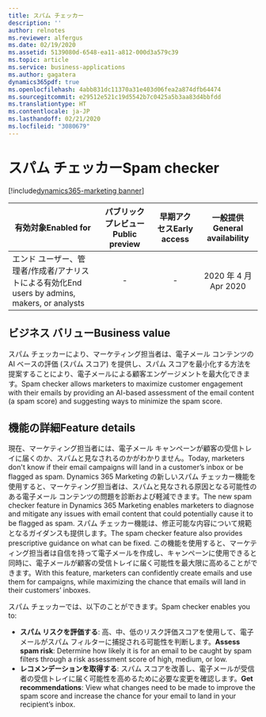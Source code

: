 ```yaml
---
title: スパム チェッカー
description: ''
author: relnotes
ms.reviewer: alfergus
ms.date: 02/19/2020
ms.assetid: 5139080d-6548-ea11-a812-000d3a579c39
ms.topic: article
ms.service: business-applications
ms.author: gagatera
dynamics365pdf: true
ms.openlocfilehash: 4abb831dc11370a31e403d06fea2a874dfb64474
ms.sourcegitcommit: e29512e521c19d5542b7c0425a5b3aa83d4bbfdd
ms.translationtype: HT
ms.contentlocale: ja-JP
ms.lasthandoff: 02/21/2020
ms.locfileid: "3080679"
---
```

# <a name="spam-checker"></a><span data-ttu-id="879b1-102">スパム チェッカー</span><span class="sxs-lookup"><span data-stu-id="879b1-102">Spam checker</span></span>
[!include[dynamics365-marketing banner](../includes/dynamics365-marketing.md)]

| <span data-ttu-id="879b1-103">有効対象</span><span class="sxs-lookup"><span data-stu-id="879b1-103">Enabled for</span></span>    |  <span data-ttu-id="879b1-104">パブリック プレビュー</span><span class="sxs-lookup"><span data-stu-id="879b1-104">Public preview</span></span> | <span data-ttu-id="879b1-105">早期アクセス</span><span class="sxs-lookup"><span data-stu-id="879b1-105">Early access</span></span> | <span data-ttu-id="879b1-106">一般提供</span><span class="sxs-lookup"><span data-stu-id="879b1-106">General availability</span></span> | 
| ---------- | :----------: |:----------: |:----------: |
|<span data-ttu-id="879b1-107">エンド ユーザー、管理者/作成者/アナリストによる有効化</span><span class="sxs-lookup"><span data-stu-id="879b1-107">End users by admins, makers, or analysts</span></span>|-|-| <span data-ttu-id="879b1-108">2020 年 4 月</span><span class="sxs-lookup"><span data-stu-id="879b1-108">Apr 2020</span></span>|


## <a name="business-value"></a><span data-ttu-id="879b1-109">ビジネス バリュー</span><span class="sxs-lookup"><span data-stu-id="879b1-109">Business value</span></span>
<!-- bv start -->
<span data-ttu-id="879b1-110">スパム チェッカーにより、マーケティング担当者は、電子メール コンテンツの AI ベースの評価 (スパム スコア) を提供し、スパム スコアを最小化する方法を提案することにより、電子メールによる顧客エンゲージメントを最大化できます。</span><span class="sxs-lookup"><span data-stu-id="879b1-110">Spam checker allows marketers to maximize customer engagement with their emails by providing an AI-based assessment of the email content (a spam score) and suggesting ways to minimize the spam score.</span></span>
<!-- bv end -->



## <a name="feature-details"></a><span data-ttu-id="879b1-111">機能の詳細</span><span class="sxs-lookup"><span data-stu-id="879b1-111">Feature details</span></span>
<!--feature detail start -->
<span data-ttu-id="879b1-112">現在、マーケティング担当者には、電子メール キャンペーンが顧客の受信トレイに届くのか、スパムと見なされるのかがわかりません。</span><span class="sxs-lookup"><span data-stu-id="879b1-112">Today, marketers don't know if their email campaigns will land in a customer’s inbox or be flagged as spam.</span></span> <span data-ttu-id="879b1-113">Dynamics 365 Marketing の新しいスパム チェッカー機能を使用すると、マーケティング担当者は、スパムと見なされる原因となる可能性のある電子メール コンテンツの問題を診断および軽減できます。</span><span class="sxs-lookup"><span data-stu-id="879b1-113">The new spam checker feature in Dynamics 365 Marketing enables marketers to diagnose and mitigate any issues with email content that could potentially cause it to be flagged as spam.</span></span> <span data-ttu-id="879b1-114">スパム チェッカー機能は、修正可能な内容について規範となるガイダンスも提供します。</span><span class="sxs-lookup"><span data-stu-id="879b1-114">The spam checker feature also provides prescriptive guidance on what can be fixed.</span></span> <span data-ttu-id="879b1-115">この機能を使用すると、マーケティング担当者は自信を持って電子メールを作成し、キャンペーンに使用できると同時に、電子メールが顧客の受信トレイに届く可能性を最大限に高めることができます。</span><span class="sxs-lookup"><span data-stu-id="879b1-115">With this feature, marketers can confidently create emails and use them for campaigns, while maximizing the chance that emails will land in their customers’ inboxes.</span></span>

<span data-ttu-id="879b1-116">スパム チェッカーでは、以下のことができます。</span><span class="sxs-lookup"><span data-stu-id="879b1-116">Spam checker enables you to:</span></span>

- <span data-ttu-id="879b1-117">**スパム リスクを評価する**: 高、中、低のリスク評価スコアを使用して、電子メールがスパム フィルターに捕捉される可能性を判断します。</span><span class="sxs-lookup"><span data-stu-id="879b1-117">**Assess spam risk**: Determine how likely it is for an email to be caught by spam filters through a risk assessment score of high, medium, or low.</span></span>
- <span data-ttu-id="879b1-118">**レコメンデーションを取得する**: スパム スコアを改善し、電子メールが受信者の受信トレイに届く可能性を高めるために必要な変更を確認します。</span><span class="sxs-lookup"><span data-stu-id="879b1-118">**Get recommendations**: View what changes need to be made to improve the spam score and increase the chance for your email to land in your recipient’s inbox.</span></span>
<!--feature detail end -->









